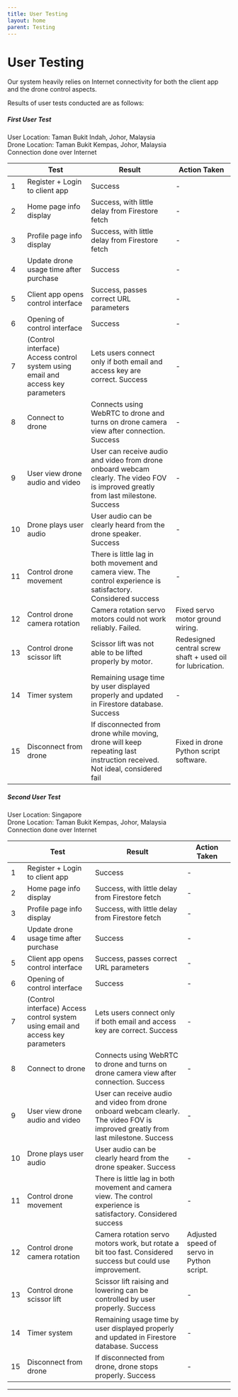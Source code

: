 ```yaml
---
title: User Testing
layout: home
parent: Testing
---
```

# User Testing
  
Our system heavily relies on Internet connectivity for both the client app and the drone control aspects. 
  
Results of user tests conducted are as follows:

##### First User Test  

User Location: Taman Bukit Indah, Johor, Malaysia  
Drone Location: Taman Bukit Kempas, Johor, Malaysia  
Connection done over Internet  

|    | **Test**                                                                        | **Result**                                                                                                                         | **Action Taken**                                           |
|----|---------------------------------------------------------------------------------|------------------------------------------------------------------------------------------------------------------------------------|------------------------------------------------------------|
| 1  | Register + Login to client app                                                  | Success                                                                                                                            | -                                                          |
| 2  | Home page info display                                                          | Success, with little delay from Firestore fetch                                                                                    | -                                                          |
| 3  | Profile page info display                                                       | Success, with little delay from Firestore fetch                                                                                    | -                                                          |
| 4  | Update drone usage time after purchase                                          | Success                                                                                                                            | -                                                          |
| 5  | Client app opens control interface                                              | Success, passes correct URL parameters                                                                                             | -                                                          |
| 6  | Opening of control interface                                                    | Success                                                                                                                            | -                                                          |
| 7  | (Control interface) Access control system using email and access key parameters | Lets users connect only if both email and access key are correct. Success                                                          | -                                                          |
| 8  | Connect to drone                                                                | Connects using WebRTC to drone and turns on drone camera view after connection. Success                                            | -                                                          |
| 9  | User view drone audio and video                                                 | User can receive audio and video from drone onboard webcam clearly. The video FOV is improved greatly from last milestone. Success | -                                                          |
| 10 | Drone plays user audio                                                          | User audio can be clearly heard from the drone speaker. Success                                                                    | -                                                          |
| 11 | Control drone movement                                                          | There is little lag in both movement and camera view. The control experience is satisfactory. Considered success                   | -                                                          |
| 12 | Control drone camera rotation                                                   | Camera rotation servo motors could not work reliably. Failed.                                                                    | Fixed servo motor ground wiring.                           |
| 13 | Control drone scissor lift                                                      | Scissor lift was not able to be lifted properly by motor.                                                                          | Redesigned central screw shaft + used oil for lubrication. |
| 14 | Timer system                                                                    | Remaining usage time by user displayed properly and updated in Firestore database. Success                                         | -                                                          |
| 15 | Disconnect from drone                                                           | If disconnected from drone while moving, drone will keep repeating last instruction received. Not ideal, considered fail           | Fixed in drone Python script software.                     |

##### Second User Test

User Location: Singapore  
Drone Location: Taman Bukit Kempas, Johor, Malaysia  
Connection done over Internet  

|    | **Test**                                                                        | **Result**                                                                                                                         | **Action Taken**                          |
|----|---------------------------------------------------------------------------------|------------------------------------------------------------------------------------------------------------------------------------|-------------------------------------------|
| 1  | Register + Login to client app                                                  | Success                                                                                                                            | -                                         |
| 2  | Home page info display                                                          | Success, with little delay from Firestore fetch                                                                                    | -                                         |
| 3  | Profile page info display                                                       | Success, with little delay from Firestore fetch                                                                                    | -                                         |
| 4  | Update drone usage time after purchase                                          | Success                                                                                                                            | -                                         |
| 5  | Client app opens control interface                                              | Success, passes correct URL parameters                                                                                             | -                                         |
| 6  | Opening of control interface                                                    | Success                                                                                                                            | -                                         |
| 7  | (Control interface) Access control system using email and access key parameters | Lets users connect only if both email and access key are correct. Success                                                          | -                                         |
| 8  | Connect to drone                                                                | Connects using WebRTC to drone and turns on drone camera view after connection. Success                                            | -                                         |
| 9  | User view drone audio and video                                                 | User can receive audio and video from drone onboard webcam clearly. The video FOV is improved greatly from last milestone. Success | -                                         |
| 10 | Drone plays user audio                                                          | User audio can be clearly heard from the drone speaker. Success                                                                    | -                                         |
| 11 | Control drone movement                                                          | There is little lag in both movement and camera view. The control experience is satisfactory. Considered success                   | -                                         |
| 12 | Control drone camera rotation                                                   | Camera rotation servo motors work, but rotate a bit too fast. Considered success but could use improvement.                        | Adjusted speed of servo in Python script. |
| 13 | Control drone scissor lift                                                      | Scissor lift raising and lowering can be controlled by user properly. Success                                                      | -                                         |
| 14 | Timer system                                                                    | Remaining usage time by user displayed properly and updated in Firestore database. Success                                         | -                                         |
| 15 | Disconnect from drone                                                           | If disconnected from drone, drone stops properly. Success                                                                          | -                                         |

----

[Just the Docs]: https://just-the-docs.github.io/just-the-docs/
[GitHub Pages]: https://docs.github.com/en/pages
[README]: https://github.com/just-the-docs/just-the-docs-template/blob/main/README.md
[Jekyll]: https://jekyllrb.com
[GitHub Pages / Actions workflow]: https://github.blog/changelog/2022-07-27-github-pages-custom-github-actions-workflows-beta/
[use this template]: https://github.com/just-the-docs/just-the-docs-template/generate
